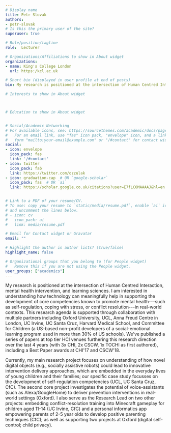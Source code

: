```yaml
---
# Display name
title: Petr Slovak
authors:
- petr-slovak
# Is this the primary user of the site?
superuser: true

# Role/position/tagline
role:  Lecturer

# Organizations/Affiliations to show in About widget
organizations:
- name: King's College London
  url: https:/kcl.ac.uk

# Short bio (displayed in user profile at end of posts)
bio: My research is positioned at the intersection of Human Centred Interaction, mental health intervention, and learning sciences. I am interested in understanding how technology can meaningfully help in supporting the development of core competencies known to promote mental health---such as self-regulation, coping with stress, or conflict resolution---in real-world contexts.

# Interests to show in About widget



# Education to show in About widget


# Social/Academic Networking
# For available icons, see: https://sourcethemes.com/academic/docs/page-builder/#icons
#   For an email link, use "fas" icon pack, "envelope" icon, and a link in the
#   form "mailto:your-email@example.com" or "/#contact" for contact widget.
social:
- icon: envelope
  icon_pack: fas
  link: '/#contact'
- icon: twitter
  icon_pack: fab
  link: https://twitter.com/ozzulak
- icon: graduation-cap  # OR `google-scholar`
  icon_pack: fas  # OR `ai`
  link: https://scholar.google.co.uk/citations?user=E7fLCOMAAAAJ&hl=en


# Link to a PDF of your resume/CV.
# To use: copy your resume to `static/media/resume.pdf`, enable `ai` icons in `params.toml`, 
# and uncomment the lines below.
# - icon: cv
#   icon_pack: ai
#   link: media/resume.pdf

# Email for Contact widget or Gravatar
email: ""

# Highlight the author in author lists? (true/false)
highlight_name: false

# Organizational groups that you belong to (for People widget)
#   Remove this if you are not using the People widget.
user_groups: ["academics"]
---
```


My research is positioned at the intersection of Human Centred Interaction, mental health intervention, and learning sciences. I am interested in understanding how technology can meaningfully help in supporting the development of core competencies known to promote mental health---such as self-regulation, coping with stress, or conflict resolution---in real-world contexts. This research agenda is supported through collaboration with multiple partners including Oxford University, UCL, Anna Freud Centre in London, UC Irvine, UC Santa Cruz, Harvard Medical School, and Committee for Children (a US-based non-profit developers of a social-emotional learning program used in more than 30% of US schools). We've published a series of papers at top tier HCI venues furthering this research direction over the last 4 years (with 3x CHI, 2x CSCW, 1x TOCHI as first authored), including a Best Paper awards at CHI'17 and CSCW'18. 

Currently, my main research project focuses on understanding of how novel digital objects (e.g., socially assistive robots) could lead to innovative intervention delivery approaches, which are embedded in the everyday lives of young children and their families; our specific case study focusses on the development of self-regulation competencies (UCL, UC Santa Cruz, CfC). The second core project investigates the potential of voice-assistants (such as Alexa/GoogleHome) to deliver prevention interventions in real-world settings (Oxford). I also serve as the Research Lead on two other projects: embedding conflict-resolution training into Minecraft gameplay for children aged 11-14 (UC Irvine, CfC) and a personal informatics app empowering parents of 2-5 year olds to develop positive parenting techniques (CfC); as well as supporting two projects at Oxford (digital self-control; child privacy). 
